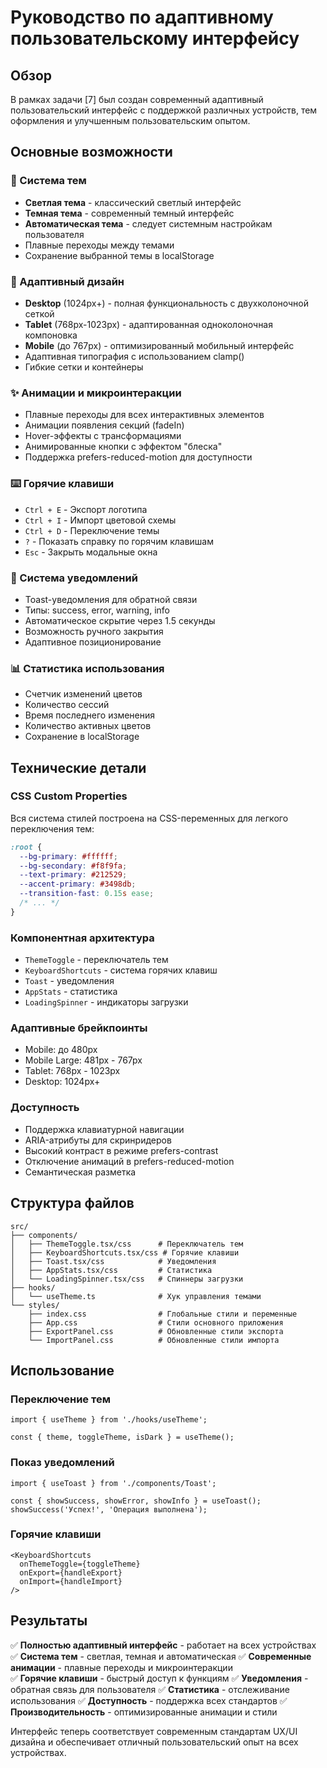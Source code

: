 # Руководство по адаптивному пользовательскому интерфейсу

## Обзор

В рамках задачи [7] был создан современный адаптивный пользовательский интерфейс с поддержкой различных устройств, тем оформления и улучшенным пользовательским опытом.

## Основные возможности

### 🎨 Система тем
- **Светлая тема** - классический светлый интерфейс
- **Темная тема** - современный темный интерфейс  
- **Автоматическая тема** - следует системным настройкам пользователя
- Плавные переходы между темами
- Сохранение выбранной темы в localStorage

### 📱 Адаптивный дизайн
- **Desktop** (1024px+) - полная функциональность с двухколоночной сеткой
- **Tablet** (768px-1023px) - адаптированная одноколоночная компоновка
- **Mobile** (до 767px) - оптимизированный мобильный интерфейс
- Адаптивная типография с использованием clamp()
- Гибкие сетки и контейнеры

### ✨ Анимации и микроинтеракции
- Плавные переходы для всех интерактивных элементов
- Анимации появления секций (fadeIn)
- Hover-эффекты с трансформациями
- Анимированные кнопки с эффектом "блеска"
- Поддержка prefers-reduced-motion для доступности

### ⌨️ Горячие клавиши
- `Ctrl + E` - Экспорт логотипа
- `Ctrl + I` - Импорт цветовой схемы  
- `Ctrl + D` - Переключение темы
- `?` - Показать справку по горячим клавишам
- `Esc` - Закрыть модальные окна

### 🔔 Система уведомлений
- Toast-уведомления для обратной связи
- Типы: success, error, warning, info
- Автоматическое скрытие через 1.5 секунды
- Возможность ручного закрытия
- Адаптивное позиционирование

### 📊 Статистика использования
- Счетчик изменений цветов
- Количество сессий
- Время последнего изменения
- Количество активных цветов
- Сохранение в localStorage

## Технические детали

### CSS Custom Properties
Вся система стилей построена на CSS-переменных для легкого переключения тем:

```css
:root {
  --bg-primary: #ffffff;
  --bg-secondary: #f8f9fa;
  --text-primary: #212529;
  --accent-primary: #3498db;
  --transition-fast: 0.15s ease;
  /* ... */
}
```

### Компонентная архитектура
- `ThemeToggle` - переключатель тем
- `KeyboardShortcuts` - система горячих клавиш
- `Toast` - уведомления
- `AppStats` - статистика
- `LoadingSpinner` - индикаторы загрузки

### Адаптивные брейкпоинты
- Mobile: до 480px
- Mobile Large: 481px - 767px  
- Tablet: 768px - 1023px
- Desktop: 1024px+

### Доступность
- Поддержка клавиатурной навигации
- ARIA-атрибуты для скринридеров
- Высокий контраст в режиме prefers-contrast
- Отключение анимаций в prefers-reduced-motion
- Семантическая разметка

## Структура файлов

```
src/
├── components/
│   ├── ThemeToggle.tsx/css      # Переключатель тем
│   ├── KeyboardShortcuts.tsx/css # Горячие клавиши
│   ├── Toast.tsx/css            # Уведомления
│   ├── AppStats.tsx/css         # Статистика
│   └── LoadingSpinner.tsx/css   # Спиннеры загрузки
├── hooks/
│   └── useTheme.ts              # Хук управления темами
└── styles/
    ├── index.css                # Глобальные стили и переменные
    ├── App.css                  # Стили основного приложения
    ├── ExportPanel.css          # Обновленные стили экспорта
    └── ImportPanel.css          # Обновленные стили импорта
```

## Использование

### Переключение тем
```tsx
import { useTheme } from './hooks/useTheme';

const { theme, toggleTheme, isDark } = useTheme();
```

### Показ уведомлений
```tsx
import { useToast } from './components/Toast';

const { showSuccess, showError, showInfo } = useToast();
showSuccess('Успех!', 'Операция выполнена');
```

### Горячие клавиши
```tsx
<KeyboardShortcuts
  onThemeToggle={toggleTheme}
  onExport={handleExport}
  onImport={handleImport}
/>
```

## Результаты

✅ **Полностью адаптивный интерфейс** - работает на всех устройствах
✅ **Система тем** - светлая, темная и автоматическая
✅ **Современные анимации** - плавные переходы и микроинтеракции  
✅ **Горячие клавиши** - быстрый доступ к функциям
✅ **Уведомления** - обратная связь для пользователя
✅ **Статистика** - отслеживание использования
✅ **Доступность** - поддержка всех стандартов
✅ **Производительность** - оптимизированные анимации и стили

Интерфейс теперь соответствует современным стандартам UX/UI дизайна и обеспечивает отличный пользовательский опыт на всех устройствах.

